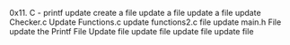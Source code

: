 0x11. C - printf
update
create a file
update a file
update a file
update Checker.c
Update Functions.c
update functions2.c file
update main.h File
update the Printf File
Update file
update file
update file
update file
